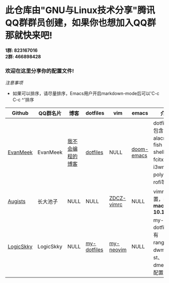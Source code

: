 # 此仓库由"GNU与Linux技术分享"腾讯QQ群群员创建，如果你也想加入QQ群那就快来吧!

**1群: 823167016** </br>
**2群: 466898428**

### 欢迎在这里分享你的配置文件!

*注意事项*
- 如果可以排序，请尽量排序，Emacs用户开启markdown-mode后可以'C-c C-c ^'排序

| Github                                       | QQ群名片  | 博客                                           | dotfiles                                                | vim                                                      | emacs                                                                 | 介绍                                                                  |
|----------------------------------------------|-----------|------------------------------------------------|---------------------------------------------------------|----------------------------------------------------------|-----------------------------------------------------------------------|-----------------------------------------------------------------------|
| [EvanMeek](https://github.com/EvanMeek)      | EvanMeek  | [我不会编程的博客](https://evanmeek.github.io) | [dotfiles](https://github.com/EvanMeek/dotfiles)        | NULL                                                     | [doom-emacs](https://github.com/EvanMeek/dotfiles/tree/master/doom.d) | dotfiles中包含alacritty、fish shell、fcitx、i3wm、polybar、rofi等配置 |
| [Augists](https://github.com/Augists-ZDCZ/-) | 长大池子  | NULL                                           | NULL                                                    | [ZDCZ-vimrc](https://github.com/Augists-ZDCZ/ZDCZ-vimrc) | NULL                                                                  | vimrc配置，基于 **macOS 10.15.4**                                     |
| [LogicSkky](https://github.com/LogicSkky)    | LogicSkky | NULL                                           | [my-dotfiles](https://github.com/LogicSkky/my-dotfiles) | [my-neovim](https://github.com/LogicSkky/my-neovim)      | NULL                                                                  | my-dotfiles 中有 ranger、dwm、st、dmenu 等配置                        |

